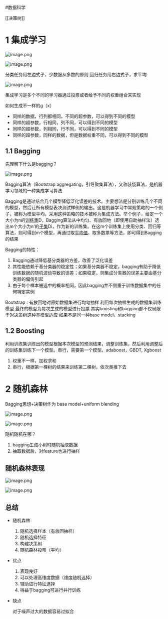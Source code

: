 #数据科学 

[[决策树]] 
# 1 集成学习

![image.png](https://build-web.oss-cn-qingdao.aliyuncs.com/my_pic_file/20250301082338.png)


![image.png](https://build-web.oss-cn-qingdao.aliyuncs.com/my_pic_file/20250301082348.png)

分类任务用左边式子，少数服从多数的原则
回归任务用右边式子，求平均


![image.png](https://build-web.oss-cn-qingdao.aliyuncs.com/my_pic_file/20250301082355.png)


集成学习是多个不同的学习器通过投票或者给予不同的权重组合来实现

如何生成不一样的g（x）

- 同样的数据，行列都相同，不同的超参数，可以得到不同的模型
- 同样的超参数，行相同，列不同，可以得到不同的模型
- 同样的超参数，列相同，行不同，可以得到不同的模型
- 同样的超参数，同样的数据，但是数据权重不同，可以得到不同的模型

## 1.1 Bagging

先理解下什么是bagging？

![image.png](https://build-web.oss-cn-qingdao.aliyuncs.com/my_pic_file/20250301082403.png)


Bagging算法（Bootstrap aggregating，引导聚集算法），又称装袋算法，是机器学习领域的一种集成学习算法

Bagging是通过结合几个模型降低泛化误差的技术。主要想法是分别训练几个不同的模型，然后让所有模型表决测试样例的输出。这是机器学习中常规策略的一个例子，被称为模型平均。采用这种策略的技术被称为集成方法。举个例子，给定一个大小为n的[训练集](https://baike.baidu.com/item/%E8%AE%AD%E7%BB%83%E9%9B%86?fromModule=lemma_inlink)D，Bagging算法从中均匀、有放回地（即使用自助抽样法）选出m个大小为n'的[子集](https://baike.baidu.com/item/%E5%AD%90%E9%9B%86?fromModule=lemma_inlink)Di，作为新的训练集。在这m个训练集上使用分类、回归等算法，则可得到m个模型，再通过取[平均值](https://baike.baidu.com/item/%E5%B9%B3%E5%9D%87%E5%80%BC?fromModule=lemma_inlink)、取多数票等方法，即可得到Bagging的结果 

Bagging的特性：

1. Bagging通过降低基分类器的方差，改善了泛化误差
2. 其性能依赖于基分类器的稳定性；如果基分类器不稳定，bagging有助于降低训练数据的随机波动导致的误差；如果稳定，则集成分类器的误差主要由基分类器的偏倚引起
3. 由于每个样本被选中的概率相同，因此bagging并不侧重于训练数据集中的任何特定实例

Bootstrap : 有放回地对原始数据集进行均匀抽样
利用每次抽样生成的数据集训练模型
最终的模型为每次生成的模型进行投票
其实boosting和bagging都不仅局限于对决策树这种基模型适应
如果不是同一种base model，stacking

## 1.2 Boosting

利用训练集训练出的模型根据本次模型的预测结果，调整训练集，然后利用调整后的训练集训练下一个模型。串行，需要第一个模型。adaboost，GBDT,  Xgboost

1. 权重不一样，加权求和
2. 串行，根据第一棵树的结果来训练第二棵树，依次类推下去

# 2 随机森林

Bagging思想+决策树作为 base model+uniform blending

![image.png](https://build-web.oss-cn-qingdao.aliyuncs.com/my_pic_file/20250301082413.png)


![image.png](https://build-web.oss-cn-qingdao.aliyuncs.com/my_pic_file/20250301082422.png)


随机随机在哪？

1. bagging生成小树时随机抽取数据
2. 抽取数据后，对feature也进行抽样

## 随机森林表现

![image.png](https://build-web.oss-cn-qingdao.aliyuncs.com/my_pic_file/20250301082432.png)


![image.png](https://build-web.oss-cn-qingdao.aliyuncs.com/my_pic_file/20250301082442.png)


## 总结

- 随机森林
    1. 随机选择样本（有放回抽样）
    2. 随机选择特征
    3. 构建决策树
    4. 随机森林投票（平均）
- 优点
    1. 表现良好
    2. 可以处理高维度数据（维度随机选择）
    3. 辅助进行特征选择
    4. 得益于bagging可进行并行训练
- 缺点
    
    对于噪声过大的数据容易过拟合